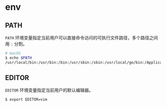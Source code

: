 # env

## PATH

`PATH` 环境变量指定当前用户可以直接命令访问的可执行文件路径，多个路径之间用 `:` 分割。

```sh
# macOS
$ echo $PATH
/usr/local/bin:/usr/bin:/bin:/usr/sbin:/sbin:/usr/local/go/bin:/Applications/Wireshark.app/Contents/MacOS:/Users/in/go/bin:/usr/local/bin:/usr/local/go/bin:/Users/in/go/bin
```

## EDITOR

`EDITOR` 环境变量指定当前用户的默认编辑器。

```sh
$ export EDITOR=vim
```
